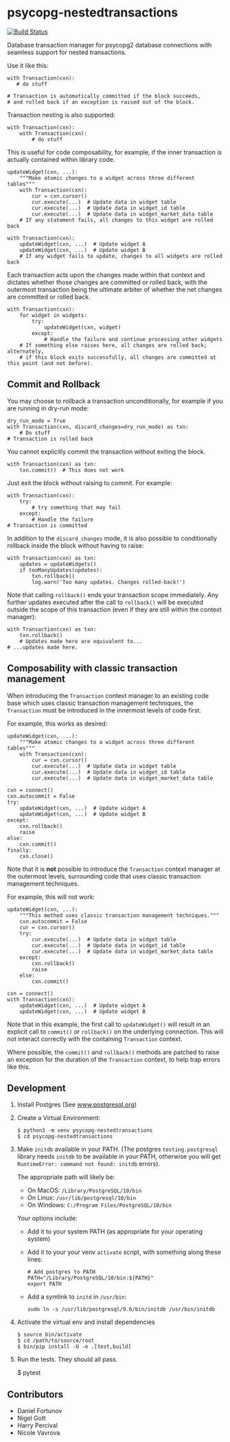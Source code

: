 psycopg-nestedtransactions
==========================

[![Build Status](https://travis-ci.org/asqui/psycopg-nestedtransactions.svg?branch=master)](https://travis-ci.org/asqui/psycopg-nestedtransactions)

Database transaction manager for psycopg2 database connections with seamless support for nested transactions.

Use it like this:
 
    with Transaction(cxn):
       # do stuff
 
    # Transaction is automatically committed if the block succeeds,
    # and rolled back if an exception is raised out of the block.

Transaction nesting is also supported:
 
    with Transaction(cxn):
        with Transaction(cxn):
            # do stuff
 
This is useful for code composability, for example, if the inner transaction
is actually contained within library code.
 
    updateWidget(cxn, ...):
        """Make atomic changes to a widget across three different tables"""
        with Transaction(cxn):
            cur = cxn.cursor()
            cur.execute(...)  # Update data in widget table
            cur.execute(...)  # Update data in widget_id table
            cur.execute(...)  # Update data in widget_market_data table
        # If any statement fails, all changes to this widget are rolled back
 
    with Transaction(cxn):
        updateWidget(cxn, ...)  # Update widget A
        updateWidget(cxn, ...)  # Update widget B
        # If any widget fails to update, changes to all widgets are rolled back
 
Each transaction acts upon the changes made within that context and dictates
whether those changes are committed or rolled back, with the outermost transaction
being the ultimate arbiter of whether the net changes are committed or rolled back.
 
    with Transaction(cxn):
        for widget in widgets:
            try:
                updateWidget(cxn, widget)
            except:
                # Handle the failure and continue processing other widgets
        # If something else raises here, all changes are rolled back; alternately,
        # if this block exits successfully, all changes are committed at this point (and not before).


Commit and Rollback
-------------------

You may choose to rollback a transaction unconditionally, for example if
you are running in dry-run mode:
 
    dry_run_mode = True
    with Transaction(cxn, discard_changes=dry_run_mode) as txn:
        # Do stuff
    # Transaction is rolled back
    
You cannot explicitly commit the transaction without exiting the block.
 
    with Transaction(cxn) as txn:
        txn.commit()  # This does not work

Just exit the block without raising to commit. For example:
 
    with Transaction(cxn):
        try:
            # try something that may fail
        except:
            # Handle the failure
    # Transaction is committed

In addition to the `discard_changes` mode, it is also possible to
conditionally rollback inside the block without having to raise:

    with Transaction(cxn) as txn:
        updates = updateWidgets()
        if tooManyUpdates(updates):
            txn.rollback()
            log.warn('Too many updates. Changes rolled-back!')

Note that calling `rollback()` ends your transaction scope immediately.
Any further updates executed after the call to `rollback()` will be
executed outside the scope of this transaction (even if they are still
within the context manager):

    with Transaction(cxn) as txn:
        txn.rollback()
        # Updates made here are equivalent to...
    # ...updates made here.


Composability with classic transaction management
-------------------------------------------------

When introducing the `Transaction` context manager to an existing code
base which uses classic transaction management techniques, the
`Transaction` must be introduced in the innermost levels of code first.

For example, this works as desired:

    updateWidget(cxn, ...):
        """Make atomic changes to a widget across three different tables"""
        with Transaction(cxn):
            cur = cxn.cursor()
            cur.execute(...)  # Update data in widget table
            cur.execute(...)  # Update data in widget_id table
            cur.execute(...)  # Update data in widget_market_data table

    cxn = connect()
    cxn.autocommit = False
    try:
        updateWidget(cxn, ...)  # Update widget A
        updateWidget(cxn, ...)  # Update widget B
    except:
        cxn.rollback()
        raise
    else:
        cxn.commit()
    finally:
        cxn.close()


Note that it is **not** possible to introduce the `Transaction` context
manager at the outermost levels, surrounding code that uses classic
transaction management techniques.

For example, this will not work:

    updateWidget(cxn, ...):
        """This method uses classic transaction management techniques."""
        cxn.autocommit = False
        cur = cxn.cursor()
        try:
            cur.execute(...)  # Update data in widget table
            cur.execute(...)  # Update data in widget_id table
            cur.execute(...)  # Update data in widget_market_data table
        except:
            cxn.rollback()
            raise
        else:
            cxn.commit()

    cxn = connect()
    with Transaction(cxn):
        updateWidget(cxn, ...)  # Update widget A
        updateWidget(cxn, ...)  # Update widget B

Note that in this example, the first call to `updateWidget()` will
result in an explicit call to `commit()` or `rollback()` on the
underlying connection. This will not interact correctly with the
containing `Transaction` context.

Where possible, the `commit()` and `rollback()` methods are patched
to raise an exception for the duration of the `Transaction` context, to
help trap errors like this.


Development
-----------

1.  Install Postgres (See www.postgresql.org)
1.  Create a Virtual Environment:

        $ python3 -m venv psycopg-nestedtransactions
        $ cd psycopg-nestedtransactions

1.  Make `initdb` available in your PATH.
    (The postgres `testing.postgresql` library needs `initdb` to be available in your PATH,
    otherwise you will get `RuntimeError: command not found: initdb` errors).

    The appropriate path will likely be:
    *   On MacOS: `/Library/PostgreSQL/10/bin`
    *   On Linux: `/usr/lib/postgresql/10/bin`
    *   On Windows: `C:/Program Files/PostgreSQL/10/bin`

    Your options include:
    *   Add it to your system PATH (as appropriate for your operating system)
    *   Add it to your your venv `activate` script, with something along these lines:

            # Add postgres to PATH
            PATH="/Library/PostgreSQL/10/bin:${PATH}"
            export PATH

    * Add a symlink to `initd` in `/usr/bin`:

          sudo ln -s /usr/lib/postgresql/9.6/bin/initdb /usr/bin/initdb

1.  Activate the virtual env and install dependencies

        $ source bin/activate
        $ cd /path/to/source/root
        $ bin/pip install -U -e .[test,build]

1.  Run the tests. They should all pass.

       $ pytest


Contributors
------------

* Daniel Fortunov
* Nigel Gott
* Harry Percival
* Nicole Vavrova
